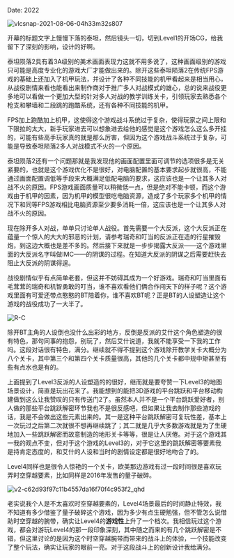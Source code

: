 Date: 2022

![vlcsnap-2021-08-06-04h33m32s807]({static}/images/2021/TitanFall2.png)

开幕的标题文字上慢慢下落的泰坦，然后镜头一切，切到Level1的开场CG，给我留下了深刻的影响，设计的好啊。

泰坦陨落2具有着3A级别的美术画面表现力这就不用多说了，这种画面级别的游戏只可能是高度专业化的游戏大厂才能做出来的。除开这些泰坦陨落2在传统FPS游戏的基础上还加入了机甲玩法，并设计了各种不同技能的机甲看起来是相当用心，从战役剧情来看也能看出来制作商对于推广多人对战模式的雄心，总的说来战役更多地可以看做一个更加大型的针对多人对战的教学训练关卡，引领玩家去熟悉各个枪支和攀墙和二段跳的跑酷系统，还有各种不同技能的机甲。

FPS加上跑酷加上机甲，这使得这个游戏战斗系统过于复杂，使得玩家之间上限和下限拉的太大，新手玩家进去可以想象进去给他的感觉是这个游戏怎么这么多开挂的，可能有些高手玩家真的就是那么厉害，但因为这个游戏战斗系统过于复杂，可能是导致泰坦陨落2多人对战模式不火的一个原因。

泰坦陨落2还有一个问题那就是我发现他的画面配置里面可调节的选项很多是无关紧要的，也就是这个游戏优化不是很好，对电脑配置的基本要求起步就很高，不能通过画面配置调低等手段来大概满足低配电脑的要求，这应该也是一个让其多人对战不火的原因。FPS游戏画面质量可以稍微低一点，但是绝对不能卡顿，而这个游戏由于机甲的因素，因为机甲的模型很吃电脑资源，造成了多个玩家多个机甲的情况下和同等FPS游戏相比电脑资源至少要多消耗一倍，这应该也是一个让其多人对战不火的原因。

现在除开多人对战，单单只讨论单人战役。首先需要一个大反派，这个大反派正在蕴量一个惊人的大大的邪恶的计划，请参考瑞奇和叮当的反派正在造的行星摧毁炮，到这边大概也是差不多的。然后接下来就是一步步揭露大反派——这个游戏里面的大反派名字叫做IMC——的阴谋的过程。在知道大反派的阴谋之后需要赶快去阻止大反派的阴谋得逞。

战役剧情似乎有点简单老套，但这并不妨碍其成为一个好游戏。瑞奇和叮当里面有毛茸茸的瑞奇和机智勇敢的叮当，谁不喜欢看他们俩合作闯天下的样子呢？这个游戏里面有可爱还带点憨憨的BT陪着你，谁不喜欢BT呢？正是BT的人设塑造让这个游戏的战役成功了一大半了。

![R-C]({static}/images/2021/RatchetClank.jpg)

除开BT主角的人设倒也没什么出彩的地方，反倒是反派的艾什这个角色塑造的很有特色，那句同事的抱怨，别玩了，然后艾什说道，我就不能享受一下我的工作吗。这段对话很有特色，满分。继续就不得不提到这个游戏除开教学关卡大概分为八个关卡，其中第三个和第四个关卡质量很高，其他的几个关卡都中规中矩甚至有些有点水也是有的。

上面提到了Level3反派的人设塑造的的很好，继而就是要夸赞一下Level3的地图场景设计，简直是玩出花来了。我能想到的能把3D游戏的平台跳跃和平台移动构建做到这么让我赞叹的只有传送门2了。虽然本人并不是一个平台跳跃爱好者，别人做的那些平台跳跃解密环节我也不是很反感吧，但如果让我去制作那些游戏的话，我是不会做出这些元素出来的。其一是这种平台跳跃解密可复玩性差，基本上一次玩过之后第二次就很不想再继续跳了；其二就是几乎大多数游戏就是为了生硬地加入一些跳跃解密而故意制造的地形关卡等等，很是让人厌倦。对于这个游戏其一我的观点不变，但对于这个游戏的Level3的，对于它这里的跳跃解密等要素我是持肯定态度的，和艾什的人设和当时的剧情设定都是很好地吻合了的。



Level4同样也是很令人惊艳的一个关卡，欧美那边游戏有过一段时间很是喜欢玩弄时空穿越要素，比如同样是2016年发售的量子破碎。

![v2-c62d93f97c11b4557da16f70f4c953f2_qhd]({static}/images/2021/QuantumBreak.jpg)

老实说我个人是不太喜欢时空穿越要素的，Level4场景最后的时间静止特效，我不知道有多少借鉴了量子破碎这个游戏，因为多少有点生硬勉强，但不管怎么说借助时空穿越的腕带，确实让Level4的**游戏性**上升了一个档次。我相信玩过这个游戏，都会对游玩Level4的那一段印象深刻，其中随之而来的有几个跳跃解密是不错，但这里讨论的是因为这个时空穿越腕带而带来的战斗上的体验，一个技能改变了整个玩法，确实让玩家的眼前一亮。对于这段战斗上的创新设计我给满分。








